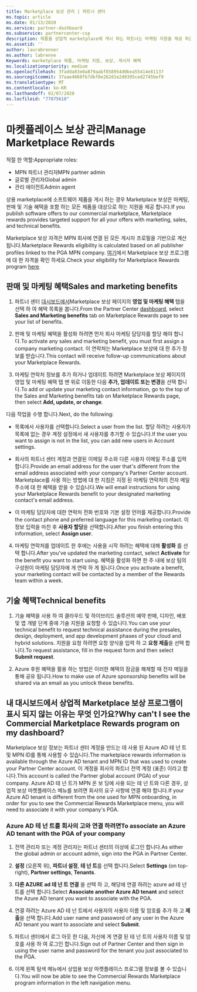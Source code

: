 ```yaml
---
title: Marketplace 보상 관리 | 파트너 센터
ms.topic: article
ms.date: 01/13/2020
ms.service: partner-dashboard
ms.subservice: partnercenter-csp
description: 제품을 상업적 marketplace에 게시 하는 파트너는 마케팅 지원을 제공 하는 혜택을 받을 자격이 있습니다.
ms.assetid: ''
author: laurabrenner
ms.author: labrenne
Keywords: marketplace 제품, 마케팅 지원, 보상, 게시자 혜택
ms.localizationpriority: medium
ms.openlocfilehash: 3fadda03e0a879aabf858954d0bea55414e81137
ms.sourcegitcommit: 37aae4668fb7dbf0e262d1e2d0395ced2745bef9
ms.translationtype: MT
ms.contentlocale: ko-KR
ms.lasthandoff: 02/07/2020
ms.locfileid: "77075618"
---
```

# <a name="manage-marketplace-rewards"></a><span data-ttu-id="05ae6-104">마켓플레이스 보상 관리</span><span class="sxs-lookup"><span data-stu-id="05ae6-104">Manage Marketplace Rewards</span></span>

<span data-ttu-id="05ae6-105">적절 한 역할:</span><span class="sxs-lookup"><span data-stu-id="05ae6-105">Appropriate roles:</span></span>

- <span data-ttu-id="05ae6-106">MPN 파트너 관리자</span><span class="sxs-lookup"><span data-stu-id="05ae6-106">MPN partner admin</span></span>
- <span data-ttu-id="05ae6-107">글로벌 관리자</span><span class="sxs-lookup"><span data-stu-id="05ae6-107">Global admin</span></span>
- <span data-ttu-id="05ae6-108">관리 에이전트</span><span class="sxs-lookup"><span data-stu-id="05ae6-108">Admin agent</span></span>

<span data-ttu-id="05ae6-109">상용 marketplace에 소프트웨어 제품을 게시 하는 경우 Marketplace 보상은 마케팅, 판매 및 기술 혜택을 포함 하는 모든 제품을 대상으로 하는 지원을 제공 합니다.</span><span class="sxs-lookup"><span data-stu-id="05ae6-109">If you  publish software offers to our commercial marketplace, Marketplace rewards provides targeted support for all your offers with marketing, sales, and technical benefits.</span></span> 

<span data-ttu-id="05ae6-110">Marketplace 보상 자격은 MPN 회사에 연결 된 모든 게시자 프로필을 기반으로 계산 됩니다.</span><span class="sxs-lookup"><span data-stu-id="05ae6-110">Marketplace Rewards eligibility is calculated based on all publisher profiles linked to the PGA MPN company.</span></span> <span data-ttu-id="05ae6-111">[여기](https://partner.microsoft.com/dashboard/mpn/program/commercialmarketplace)에서 Marketplace 보상 프로그램에 대 한 자격을 확인 하세요.</span><span class="sxs-lookup"><span data-stu-id="05ae6-111">Check your eligibility for Marketplace Rewards program [here](https://partner.microsoft.com/dashboard/mpn/program/commercialmarketplace).</span></span> 


## <a name="sales-and-marketing-benefits"></a><span data-ttu-id="05ae6-112">판매 및 마케팅 혜택</span><span class="sxs-lookup"><span data-stu-id="05ae6-112">Sales and marketing benefits</span></span>

1. <span data-ttu-id="05ae6-113">파트너 센터 [대시보드에서](https://partner.microsoft.com/dashboard)Marketplace 보상 페이지의 **영업 및 마케팅 혜택** 탭을 선택 하 여 혜택 목록을 봅니다.</span><span class="sxs-lookup"><span data-stu-id="05ae6-113">From the Partner Center [dashboard](https://partner.microsoft.com/dashboard), select **Sales and Marketing benefits** tab on Marketplace Rewards page to see your list of benefits.</span></span> 

2. <span data-ttu-id="05ae6-114">판매 및 마케팅 혜택을 활성화 하려면 먼저 회사 마케팅 담당자를 할당 해야 합니다.</span><span class="sxs-lookup"><span data-stu-id="05ae6-114">To activate any sales and marketing benefit, you must first assign a company marketing contact.</span></span> <span data-ttu-id="05ae6-115">이 연락처는 Marketplace 보상에 대 한 추가 정보를 받습니다.</span><span class="sxs-lookup"><span data-stu-id="05ae6-115">This contact will receive follow-up communications about your Marketplace Rewards.</span></span>

3. <span data-ttu-id="05ae6-116">마케팅 연락처 정보를 추가 하거나 업데이트 하려면 Marketplace 보상 페이지의 영업 및 마케팅 혜택 탭 맨 위로 이동한 다음 **추가, 업데이트 또는 변경**을 선택 합니다.</span><span class="sxs-lookup"><span data-stu-id="05ae6-116">To add or update your marketing contact information, go to the top of the Sales and Marketing benefits tab on Marketplace Rewards page, then select **Add, update, or change**.</span></span> 

<span data-ttu-id="05ae6-117">다음 작업을 수행 합니다.</span><span class="sxs-lookup"><span data-stu-id="05ae6-117">Next, do the following:</span></span>

  - <span data-ttu-id="05ae6-118">목록에서 사용자를 선택합니다.</span><span class="sxs-lookup"><span data-stu-id="05ae6-118">Select a user from the list.</span></span> <span data-ttu-id="05ae6-119">할당 하려는 사용자가 목록에 없는 경우 계정 설정에서 새 사용자를 추가할 수 있습니다.</span><span class="sxs-lookup"><span data-stu-id="05ae6-119">If the user you want to assign is not in the list, you can add new users in Account settings.</span></span>

  - <span data-ttu-id="05ae6-120">회사의 파트너 센터 계정과 연결된 이메일 주소와 다른 사용자 이메일 주소를 입력합니다.</span><span class="sxs-lookup"><span data-stu-id="05ae6-120">Provide an email address for the user that's different from the email address associated with your company's Partner Center account.</span></span> <span data-ttu-id="05ae6-121">Marketplace를 사용 하는 방법에 대 한 지침은 지정 된 마케팅 연락처의 전자 메일 주소에 대 한 혜택을 받을 수 있습니다.</span><span class="sxs-lookup"><span data-stu-id="05ae6-121">We will email instructions for using your Marketplace Rewards benefit to your designated marketing contact's email address.</span></span>

  - <span data-ttu-id="05ae6-122">이 마케팅 담당자에 대한 연락처 전화 번호와 기본 설정 언어를 제공합니다.</span><span class="sxs-lookup"><span data-stu-id="05ae6-122">Provide the contact phone and preferred language for this marketing contact.</span></span> <span data-ttu-id="05ae6-123">이 정보 입력을 마친 후 **사용자 할당**을 선택합니다.</span><span class="sxs-lookup"><span data-stu-id="05ae6-123">After you finish entering this information, select **Assign user**.</span></span>

4. <span data-ttu-id="05ae6-124">마케팅 연락처를 업데이트 한 후에는 사용을 시작 하려는 혜택에 대해 **활성화** 를 선택 합니다.</span><span class="sxs-lookup"><span data-stu-id="05ae6-124">After you’ve updated the marketing contact, select **Activate** for the benefit you want to start using.</span></span> <span data-ttu-id="05ae6-125">혜택을 활성화 하면 한 주 내에 보상 팀의 구성원이 마케팅 담당자에 게 연락 하 게 됩니다.</span><span class="sxs-lookup"><span data-stu-id="05ae6-125">Once you activate a benefit, your marketing contact will be contacted by a member of the Rewards team within a week.</span></span>

## <a name="technical-benefits"></a><span data-ttu-id="05ae6-126">기술 혜택</span><span class="sxs-lookup"><span data-stu-id="05ae6-126">Technical benefits</span></span>

1. <span data-ttu-id="05ae6-127">기술 혜택을 사용 하 여 클라우드 및 하이브리드 솔루션의 예약 판매, 디자인, 배포 및 앱 개발 단계 중에 기술 지원을 요청할 수 있습니다.</span><span class="sxs-lookup"><span data-stu-id="05ae6-127">You can use your technical benefit to request technical assistance during the presales, design, deployment, and app development phases of your cloud and hybrid solutions.</span></span> <span data-ttu-id="05ae6-128">지원을 요청 하려면 요청 양식을 입력 하 고 **요청 제출**을 선택 합니다.</span><span class="sxs-lookup"><span data-stu-id="05ae6-128">To request assistance, fill in the request form and then select **Submit request**.</span></span>

2. <span data-ttu-id="05ae6-129">Azure 후원 혜택을 활용 하는 방법은 이러한 혜택의 잠금을 해제할 때 전자 메일을 통해 공유 됩니다.</span><span class="sxs-lookup"><span data-stu-id="05ae6-129">How to make use of Azure sponsorship benefits will be shared via an email as you unlock these benefits.</span></span> 

## <a name="why-cant-i-see-the-commercial-marketplace-rewards-program-on-my-dashboard"></a><span data-ttu-id="05ae6-130">내 대시보드에서 상업적 Marketplace 보상 프로그램이 표시 되지 않는 이유는 무엇 인가요?</span><span class="sxs-lookup"><span data-stu-id="05ae6-130">Why can't I see the Commercial Marketplace Rewards program on my dashboard?</span></span>

<span data-ttu-id="05ae6-131">Marketplace 보상 정보는 파트너 센터 계정을 만드는 데 사용 된 Azure AD 테 넌 트 및 MPN ID를 통해 사용할 수 있습니다.</span><span class="sxs-lookup"><span data-stu-id="05ae6-131">The marketplace rewards information is available through the Azure AD tenant and MPN ID that was used to create your Partner Center account.</span></span> <span data-ttu-id="05ae6-132">이 계정을 회사의 파트너 전역 계정 (표준) 이라고 합니다.</span><span class="sxs-lookup"><span data-stu-id="05ae6-132">This account is called the Partner global account (PGA) of your company.</span></span> <span data-ttu-id="05ae6-133">Azure AD 테 넌 트가 MPN 온 보 딩에 사용 되는 테 넌 트와 다른 경우, 상업적 보상 마켓플레이스 메뉴를 보려면 회사의 요구 사항에 연결 해야 합니다.</span><span class="sxs-lookup"><span data-stu-id="05ae6-133">If your Azure AD tenant is different from the  one used for MPN onboarding, in order for you to see the Commercial Rewards Marketplace menu, you will need to associate it with your company's PGA.</span></span> 

### <a name="to-associate-an-azure-ad-tenant-with-the-pga-of-your-company"></a><span data-ttu-id="05ae6-134">Azure AD 테 넌 트를 회사의 고와 연결 하려면</span><span class="sxs-lookup"><span data-stu-id="05ae6-134">To associate an Azure AD tenant with the PGA of your company</span></span>

1. <span data-ttu-id="05ae6-135">전역 관리자 또는 계정 관리자는 파트너 센터의 이상에 로그인 합니다.</span><span class="sxs-lookup"><span data-stu-id="05ae6-135">As either the global admin or account admin, sign into the PGA in Partner Center.</span></span>

2. <span data-ttu-id="05ae6-136">**설정** (오른쪽 위), **파트너 설정**, **테 넌 트**를 선택 합니다.</span><span class="sxs-lookup"><span data-stu-id="05ae6-136">Select **Settings** (on top-right), **Partner settings**, **Tenants**.</span></span> 

3. <span data-ttu-id="05ae6-137">**다른 AZURE ad 테 넌 트 연결** 을 선택 하 고, 해당에 연결 하려는 azure ad 테 넌 트를 선택 합니다.</span><span class="sxs-lookup"><span data-stu-id="05ae6-137">Select **Associate another Azure AD tenant** and select the Azure AD tenant you want to associate with the PGA.</span></span>

4. <span data-ttu-id="05ae6-138">연결 하려는 Azure AD 테 넌 트에서 사용자의 사용자 이름 및 암호를 추가 하 고 **제출**을 선택 합니다.</span><span class="sxs-lookup"><span data-stu-id="05ae6-138">Add user name and password of any user in the Azure AD tenant you want to associate and select **Submit**.</span></span>

5. <span data-ttu-id="05ae6-139">파트너 센터에서 로그 아웃 한 다음, 자신에 게 연결 된 테 넌 트의 사용자 이름 및 암호를 사용 하 여 로그인 합니다.</span><span class="sxs-lookup"><span data-stu-id="05ae6-139">Sign out of Partner Center and then sign in using the user name and password for the tenant you just associated to the PGA.</span></span>

6. <span data-ttu-id="05ae6-140">이제 왼쪽 탐색 메뉴에서 상업용 보상 마켓플레이스 프로그램 정보를 볼 수 있습니다.</span><span class="sxs-lookup"><span data-stu-id="05ae6-140">You will now be able to see the Commercial Rewards Marketplace program information in the left navigation menu.</span></span>


